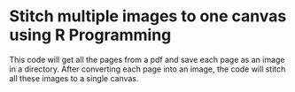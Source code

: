 # Stitch multiple images to one canvas using R Programming

This code will get all the pages from a pdf and save each page as an image in a directory. 
After converting each page into an image, the code will stitch all these images to a single canvas.

